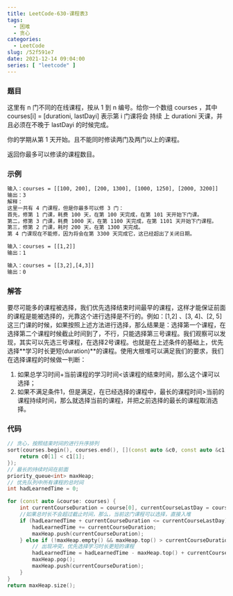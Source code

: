 ```yaml
---
title: LeetCode-630-课程表3
tags:
  - 困难
  - 贪心
categories:
  - LeetCode
slug: /52f591e7
date: 2021-12-14 09:04:00
series: [ "leetcode" ] 
---
```


### 题目

这里有 n 门不同的在线课程，按从 1 到 n 编号。给你一个数组 courses ，其中 courses[i] = [durationi, lastDayi] 表示第 i 门课将会 持续 上 durationi 天课，并且必须在不晚于 lastDayi 的时候完成。

你的学期从第 1 天开始。且不能同时修读两门及两门以上的课程。

返回你最多可以修读的课程数目。

<!--more-->

### 示例

```tex
输入：courses = [[100, 200], [200, 1300], [1000, 1250], [2000, 3200]]
输出：3
解释：
这里一共有 4 门课程，但是你最多可以修 3 门：
首先，修第 1 门课，耗费 100 天，在第 100 天完成，在第 101 天开始下门课。
第二，修第 3 门课，耗费 1000 天，在第 1100 天完成，在第 1101 天开始下门课程。
第三，修第 2 门课，耗时 200 天，在第 1300 天完成。
第 4 门课现在不能修，因为将会在第 3300 天完成它，这已经超出了关闭日期。
```

```tex
输入：courses = [[1,2]]
输出：1
```

```tex
输入：courses = [[3,2],[4,3]]
输出：0
```

### 解答

要尽可能多的课程被选择，我们优先选择结束时间最早的课程，这样才能保证前面的课程是能被选择的，光靠这个进行选择是不行的。例如：[1,2] 、[3, 4]、[2, 5]这三门课的时候，如果按照上述方法进行选择，那么结果是：选择第一个课程，在选择第二个课程时候截止时间到了，不行，只能选择第三号课程。我们观察可以发现，其实可以先选三号课程，在选择2号课程。也就是在上述条件的基础上，优先选择**学习时长更短(duration)**的课程。使用大根堆可以满足我们的要求，我们在选择课程的时候做一判断：

1. 如果总学习时间+当前课程的学习时间<该课程的结束时间，那么这个课可以选择；
2. 如果不满足条件1，但是满足，在已经选择的课程中，最长的课程时间>当前的课程持续时间，那么就选择当前的课程，并把之前选择的最长的课程取消选择。

### 代码

```c++
// 贪心，按照结束时间的进行升序排列
sort(courses.begin(), courses.end(), [](const auto &c0, const auto &c1) {
    return c0[1] < c1[1];
});
// 最长的持续时间在前面
priority_queue<int> maxHeap;
// 优先队列中所有课程的总时间
int hadLearnedTime = 0;

for (const auto &course: courses) {
    int currentCourseDuration = course[0], currentCourseLastDay = course[1];
    //如果总时长不会超过截止时间，那么，当前这门课程可以选择，直接入堆
    if (hadLearnedTime + currentCourseDuration <= currentCourseLastDay) {
        hadLearnedTime += currentCourseDuration;
        maxHeap.push(currentCourseDuration);
    } else if (!maxHeap.empty() && maxHeap.top() > currentCourseDuration) {
        // 出现冲突，优先选择学习时长更短的课程
        hadLearnedTime = hadLearnedTime - maxHeap.top() + currentCourseDuration;
        maxHeap.pop();
        maxHeap.push(currentCourseDuration);
    }
}
return maxHeap.size();
```

